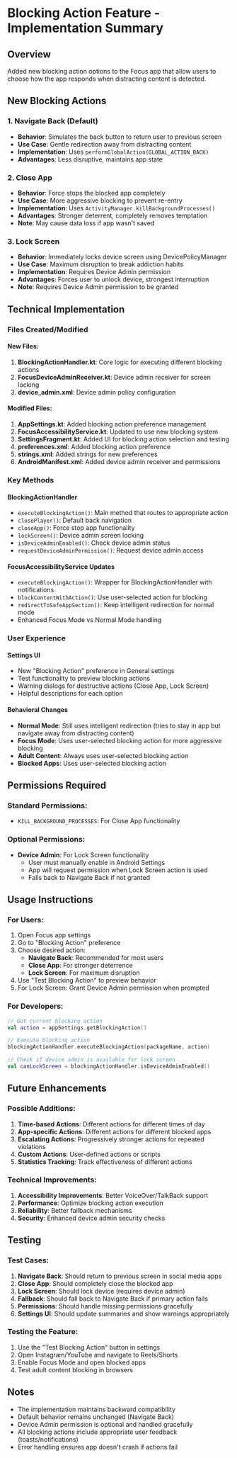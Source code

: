 # Blocking Action Feature - Implementation Summary

## Overview
Added new blocking action options to the Focus app that allow users to choose how the app responds when distracting content is detected.

## New Blocking Actions

### 1. Navigate Back (Default)
- **Behavior**: Simulates the back button to return user to previous screen
- **Use Case**: Gentle redirection away from distracting content
- **Implementation**: Uses `performGlobalAction(GLOBAL_ACTION_BACK)`
- **Advantages**: Less disruptive, maintains app state

### 2. Close App
- **Behavior**: Force stops the blocked app completely
- **Use Case**: More aggressive blocking to prevent re-entry
- **Implementation**: Uses `ActivityManager.killBackgroundProcesses()`
- **Advantages**: Stronger deterrent, completely removes temptation
- **Note**: May cause data loss if app wasn't saved

### 3. Lock Screen
- **Behavior**: Immediately locks device screen using DevicePolicyManager
- **Use Case**: Maximum disruption to break addiction habits
- **Implementation**: Requires Device Admin permission
- **Advantages**: Forces user to unlock device, strongest interruption
- **Note**: Requires Device Admin permission to be granted

## Technical Implementation

### Files Created/Modified

#### New Files:
1. **BlockingActionHandler.kt**: Core logic for executing different blocking actions
2. **FocusDeviceAdminReceiver.kt**: Device admin receiver for screen locking
3. **device_admin.xml**: Device admin policy configuration

#### Modified Files:
1. **AppSettings.kt**: Added blocking action preference management
2. **FocusAccessibilityService.kt**: Updated to use new blocking system
3. **SettingsFragment.kt**: Added UI for blocking action selection and testing
4. **preferences.xml**: Added blocking action preference
5. **strings.xml**: Added strings for new preferences
6. **AndroidManifest.xml**: Added device admin receiver and permissions

### Key Methods

#### BlockingActionHandler
- `executeBlockingAction()`: Main method that routes to appropriate action
- `closePlayer()`: Default back navigation
- `closeApp()`: Force stop app functionality
- `lockScreen()`: Device admin screen locking
- `isDeviceAdminEnabled()`: Check device admin status
- `requestDeviceAdminPermission()`: Request device admin access

#### FocusAccessibilityService Updates
- `executeBlockingAction()`: Wrapper for BlockingActionHandler with notifications
- `blockContentWithAction()`: Use user-selected action for blocking
- `redirectToSafeAppSection()`: Keep intelligent redirection for normal mode
- Enhanced Focus Mode vs Normal Mode handling

### User Experience

#### Settings UI
- New "Blocking Action" preference in General settings
- Test functionality to preview blocking actions
- Warning dialogs for destructive actions (Close App, Lock Screen)
- Helpful descriptions for each option

#### Behavioral Changes
- **Normal Mode**: Still uses intelligent redirection (tries to stay in app but navigate away from distracting content)
- **Focus Mode**: Uses user-selected blocking action for more aggressive blocking
- **Adult Content**: Always uses user-selected blocking action
- **Blocked Apps**: Uses user-selected blocking action

## Permissions Required

### Standard Permissions:
- `KILL_BACKGROUND_PROCESSES`: For Close App functionality

### Optional Permissions:
- **Device Admin**: For Lock Screen functionality
  - User must manually enable in Android Settings
  - App will request permission when Lock Screen action is used
  - Falls back to Navigate Back if not granted

## Usage Instructions

### For Users:
1. Open Focus app settings
2. Go to "Blocking Action" preference
3. Choose desired action:
   - **Navigate Back**: Recommended for most users
   - **Close App**: For stronger deterrence
   - **Lock Screen**: For maximum disruption
4. Use "Test Blocking Action" to preview behavior
5. For Lock Screen: Grant Device Admin permission when prompted

### For Developers:
```kotlin
// Get current blocking action
val action = appSettings.getBlockingAction()

// Execute blocking action
blockingActionHandler.executeBlockingAction(packageName, action)

// Check if device admin is available for lock screen
val canLockScreen = blockingActionHandler.isDeviceAdminEnabled()
```

## Future Enhancements

### Possible Additions:
1. **Time-based Actions**: Different actions for different times of day
2. **App-specific Actions**: Different actions for different blocked apps
3. **Escalating Actions**: Progressively stronger actions for repeated violations
4. **Custom Actions**: User-defined actions or scripts
5. **Statistics Tracking**: Track effectiveness of different actions

### Technical Improvements:
1. **Accessibility Improvements**: Better VoiceOver/TalkBack support
2. **Performance**: Optimize blocking action execution
3. **Reliability**: Better fallback mechanisms
4. **Security**: Enhanced device admin security checks

## Testing

### Test Cases:
1. **Navigate Back**: Should return to previous screen in social media apps
2. **Close App**: Should completely close the blocked app
3. **Lock Screen**: Should lock device (requires device admin)
4. **Fallback**: Should fall back to Navigate Back if primary action fails
5. **Permissions**: Should handle missing permissions gracefully
6. **Settings UI**: Should update summaries and show warnings appropriately

### Testing the Feature:
1. Use the "Test Blocking Action" button in settings
2. Open Instagram/YouTube and navigate to Reels/Shorts
3. Enable Focus Mode and open blocked apps
4. Test adult content blocking in browsers

## Notes

- The implementation maintains backward compatibility
- Default behavior remains unchanged (Navigate Back)
- Device Admin permission is optional and handled gracefully
- All blocking actions include appropriate user feedback (toasts/notifications)
- Error handling ensures app doesn't crash if actions fail

